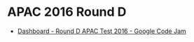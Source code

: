 # APAC 2016 Round D

- [Dashboard - Round D APAC Test 2016 - Google Code Jam](https://code.google.com/codejam/contest/11214486/dashboard)
